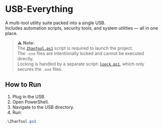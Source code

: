 # USB-Everything

A multi-tool utility suite packed into a single USB.  
Includes automation scripts, security tools, and system utilities — all in one place.

> ⚠️ **Note:**  
The [`ZhanTool.ps1`](./ZhanTool.ps1) script is required to launch the project.  
The `.exe` files are intentionally locked and cannot be executed directly.  
Locking is handled by a separate script: [`loock.ps1`](./lock.ps1), which only secures the `.exe` files.

## How to Run

1. Plug in the USB.
2. Open PowerShell.
3. Navigate to the USB directory.
4. Run:

```powershell
.\ZhanTool.ps1
